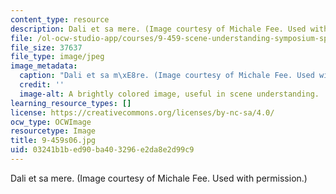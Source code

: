```yaml
---
content_type: resource
description: Dali et sa mere. (Image courtesy of Michale Fee. Used with permission.)
file: /ol-ocw-studio-app/courses/9-459-scene-understanding-symposium-spring-2006/03241b1bed90ba403296e2da8e2d99c9_9-459s06.jpg
file_size: 37637
file_type: image/jpeg
image_metadata:
  caption: "Dali et sa m\xE8re. (Image courtesy of Michale Fee. Used with permission.)"
  credit: ''
  image-alt: A brightly colored image, useful in scene understanding.
learning_resource_types: []
license: https://creativecommons.org/licenses/by-nc-sa/4.0/
ocw_type: OCWImage
resourcetype: Image
title: 9-459s06.jpg
uid: 03241b1b-ed90-ba40-3296-e2da8e2d99c9
---
```

Dali et sa mere. (Image courtesy of Michale Fee. Used with permission.)